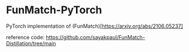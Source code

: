 # FunMatch-PyTorch
PyTorch implementation of (FunMatch)[https://arxiv.org/abs/2106.05237]

reference code: https://github.com/sayakpaul/FunMatch-Distillation/tree/main
